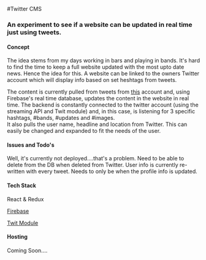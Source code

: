 #Twitter CMS

### An experiment to see if a website can be updated in real time just using tweets.

#### Concept

The idea stems from my days working in bars and playing in bands. It's hard to find the time to keep a full website updated
with the most upto date news. Hence the idea for this. A website can be linked to the owners Twitter account which will 
display info based on set heshtags from tweets.

The content is currently pulled from tweets from [this](https://twitter.com/UseTweetsAsCMS) account and, using Firebase's 
real time database, updates the content in the website in real time. The backend is constantly connected to the twitter 
account (using the streaming API and Twit module) and, in this case, is listening for 3 specific hashtags, #bands, #updates and #images.  
It also pulls the user name, headline and location from Twitter. This can easily be changed and expanded to fit the needs 
of the user.

#### Issues and Todo's

Well, it's currently not deployed....that's a problem.
Need to be able to delete from the DB when deleted from Twitter.
User info is currently re-written with every tweet. Needs to only be when the profile info is updated.


#### Tech Stack

React & Redux

[Firebase](https://firebase.google.com/)

[Twit Module](https://github.com/ttezel/twit)

#### Hosting

Coming Soon....





